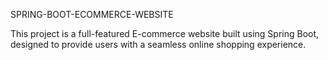 SPRING-BOOT-ECOMMERCE-WEBSITE


This project is a full-featured E-commerce website built using Spring Boot, designed to provide users with a seamless online shopping experience.
